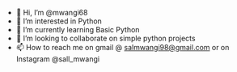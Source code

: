 - 👋 Hi, I’m @mwangi68
- 👀 I’m interested in Python
- 🌱 I’m currently learning Basic Python
- 💞️ I’m looking to collaborate on simple python projects
- 📫 How to reach me on gmail @ salmwangi98@gmail.com or on Instagram @sall_mwangi

